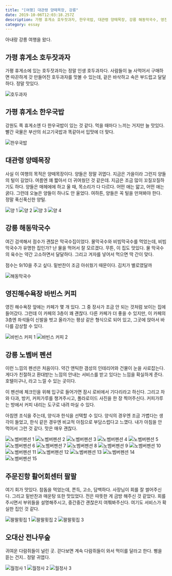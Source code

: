 ```yaml
---
title: "[여행] 대관령 양떼목장, 강릉"
date: 2019-10-06T12:03:18.257Z
description: 가평 휴게소 호두잣과자, 한우국밥, 대관령 양떼목장, 강릉 해동막국수, 영진해수욕장 바빈스 커피, 강릉 노벰버 펜션, 주문진항 활어회센터 팔팔횟집, 오대산 전나무숲
category: essay
---
```


아내랑 강릉 여행을 왔다.

## 가평 휴게소 호두잣과자

가평 휴게소에 있는 호두잣과자는 정말 인생 호두과자다. 사람들이 늘 사먹어서 구매하면 따끈하게 갓 만들어진 호두과자를 맛볼 수 있는데, 겉은 바삭하고 속은 부드럽고 달달하다. 정말 맛있다.

![호두과자](./IMG_4844.jpg)

## 가평 휴게소 한우국밥

강원도 쪽 휴게소엔 다 한우국밥이 있는 것 같다. 먹을 때마다 느끼는 거지만 늘 맛있다. 빨간 국물은 부산의 쇠고기국밥과 똑같아서 입맛에 더 맞다.

![한우국밥](./IMG_4845.jpg)

## 대관령 양떼목장

사실 이 여행의 목적은 양떼목장이다. 양들은 정말 귀엽다. 지금은 가을이라 그런지 양들의 털이 길었다. 여름엔 꽤 짧아서 더 귀여웠던 것 같은데. 지금은 조금 많이 꼬질꼬질하기도 하다. 양들은 매헤에에 하고 울 때, 목소리가 다 다르다. 어떤 애는 얇고, 어떤 애는 굵다. 그런데 오늘은 양들이 하나도 안 울었다. 여하튼, 양들은 꼭 털을 만져봐야 한다. 정말 푹신푹신한 양털.

![양 1](IMG_4846.jpg)
![양 2](IMG_4847.jpg)
![양 3](IMG_4848.jpg)
![양 4](IMG_4861.JPG)

## 강릉 해동막국수

여긴 검색해서 점수가 괜찮은 막국수집이었다. 물막국수와 비빔막국수를 먹었는데, 비빔막국수가 유명한 집인가? 난 물을 먹어서 잘 모르겠다. 무튼, 이 집도 맛있다. 물 막국수의 육수는 약간 고소하면서 달달하다. 그리고 겨자를 넣어서 먹으면 딱 간이 맞다.

점수는 9/10을 주고 싶다. 밑반찬이 조금 아쉬웠기 때문이다. 김치가 별로였달까

![해동막국수](IMG_4853.jpg)

## 영진해수욕장 바빈스 커피

영진 해수욕장 앞에는 카페가 몇 개 있다. 그 중 장사가 조금 안 되는 것처럼 보이는 집에 들어갔다. 그런데 이 카페의 3층이 꽤 괜찮다. 다른 카페가 더 좋을 수 있지만, 이 카페의 3층엔 좌석들이 신발을 벗고 올라가는 평상 같은 형식으로 되어 있고, 그곳에 앉아서 바다를 감상할 수 있다.

![바빈스 커피 1](IMG_4859.jpg)
![바빈스 커피 2](IMG_4866.JPG)

## 강릉 노벰버 펜션

이런 느낌의 펜션은 처음이다. 약간 앤틱한 갬성의 인테리어와 건물이 눈을 사로잡는다. 게다가 친절하고 환대받는 느낌의 안내는 서비스를 받고 있다는 느낌을 확실하게 준다. 호텔이구나, 라고 느낄 수 있는 곳이다.

이 펜션에 체크인을 위해 입구로 들어가면 잠시 로비에서 기다리라고 하신다. 그리고 차와 다과, 방키, 커피가루를 챙겨주시고, 폴라로이드 사진을 한 장 찍어주신다. 커피가루는 방에서 커피 내리는 도구로 내려 마실 수 있다.

아침엔 조식을 주는데, 양식과 한식을 선택할 수 있다. 양식의 경우엔 조금 가볍다는 생각이 들었고, 한식 같은 경우엔 비교적 아침으로 부담스럽다고 느꼈다. 내가 아침을 안 먹어서 그런 것 같다. 맛은 매우 괜찮다.

![노벰버펜션 1](IMG_4867.JPG)
![노벰버펜션 2](IMG_4868.JPG)
![노벰버펜션 3](IMG_4869.JPG)
![노벰버펜션 4](IMG_4870.JPG)
![노벰버펜션 5](IMG_4871.JPG)
![노벰버펜션 6](IMG_4872.JPG)
![노벰버펜션 7](IMG_4873.JPG)
![노벰버펜션 8](IMG_4874.JPG)
![노벰버펜션 9](IMG_4875.JPG)
![노벰버펜션 10](IMG_4876.JPG)
![노벰버펜션 11](IMG_4877.JPG)
![노벰버펜션 12](IMG_4878.JPG)
![노벰버펜션 13](IMG_4881.JPG)
![노벰버펜션 14](november14.jpg)
![노벰버펜션 15](november15.jpg)

## 주문진항 활어회센터 팔팔

여기 회가 맛있다. 참돔을 먹었는데, 쫀득, 고소, 담백하다. 사장님이 회를 잘 썰어주신다. 그리고 밑반찬과 매운탕 또한 맛있었다. 전은 따뜻한 게 금방 해주신 것 같았다. 회를 주시면서 부위들을 설명해주시고, 중간중간 괜찮은지 여쭤봐주신다. 여기도 서비스가 확실한 집인 것 같다.

![팔팔횟집 1](IMG_4882.JPG)
![팔팔횟집 2](IMG_4883.JPG)
![팔팔횟집 3](IMG_4884.JPG)

## 오대산 전나무숲

귀여운 다람쥐들이 널린 곳. 걷다보면 계속 다람쥐들이 와서 먹이를 달라고 한다. 삥을 뜯는 건지.. 정말 귀엽다.

![월정사 1](woljeonsa1.jpg)
![월정사 2](woljeonsa2.jpg)
![월정사 3](woljeonsa3.jpg)
